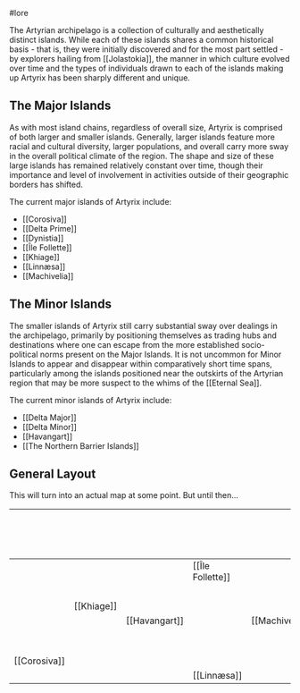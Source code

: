 #lore

The Artyrian archipelago is a collection of culturally and aesthetically distinct islands. While each of these islands shares a common historical basis - that is, they were initially discovered and for the most part settled - by explorers hailing from [[Jolastokia]], the manner in which culture evolved over time and the types of individuals drawn to each of the islands making up Artyrix has been sharply different and unique.
## The Major Islands

As with most island chains, regardless of overall size, Artyrix is comprised of both larger and smaller islands. Generally, larger islands feature more racial and cultural diversity, larger populations, and overall carry more sway in the overall political climate of the region. The shape and size of these large islands has remained relatively constant over time, though their importance and level of involvement in activities outside of their geographic borders has shifted.

The current major islands of Artyrix include:
- [[Corosiva]]
- [[Delta Prime]]
- [[Dynistia]]
- [[Île Follette]]
- [[Khiage]]
- [[Linnæsa]]
- [[Machivelia]]
## The Minor Islands

The smaller islands of Artyrix still carry substantial sway over dealings in the archipelago, primarily by positioning themselves as trading hubs and destinations where one can escape from the more established socio-political norms present on the Major Islands. It is not uncommon for Minor Islands to appear and disappear within comparatively short time spans, particularly among the islands positioned near the outskirts of the Artyrian region that may be more suspect to the whims of the [[Eternal Sea]].

The current minor islands of Artyrix include:
- [[Delta Major]]
- [[Delta Minor]]
- [[Havangart]]
- [[The Northern Barrier Islands]]

## General Layout

This will turn into an actual map at some point. But until then...

|  |  |  |  |  | [[The Northern Barrier Islands]] |  |  |
| ---- | ---- | ---- | ---- | ---- | ---- | ---- | ---- |
|  |  |  | [[Île Follette]] |  |  |  |  |
|  |  |  |  |  |  |  | [[Dynistia]] |
|  | [[Khiage]] |  |  |  |  |  |  |
|  |  | [[Havangart]] |  | [[Machivelia]] |  |  |  |
|  |  |  |  |  |  | [[Delta Prime]] |  |
| [[Corosiva]] |  |  |  |  |  |  |  |
|  |  |  | [[Linnæsa]] |  |  |  |  |
